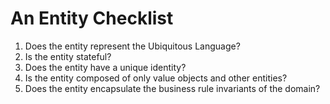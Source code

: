 # An Entity Checklist

1. Does the entity represent the Ubiquitous Language?
2. Is the entity stateful?
3. Does the entity have a unique identity?
4. Is the entity composed of only value objects and other entities?
5. Does the entity encapsulate the business rule invariants of the domain?
